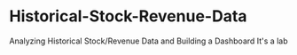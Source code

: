 # Historical-Stock-Revenue-Data
Analyzing Historical Stock/Revenue Data and Building a Dashboard
It's a lab 
